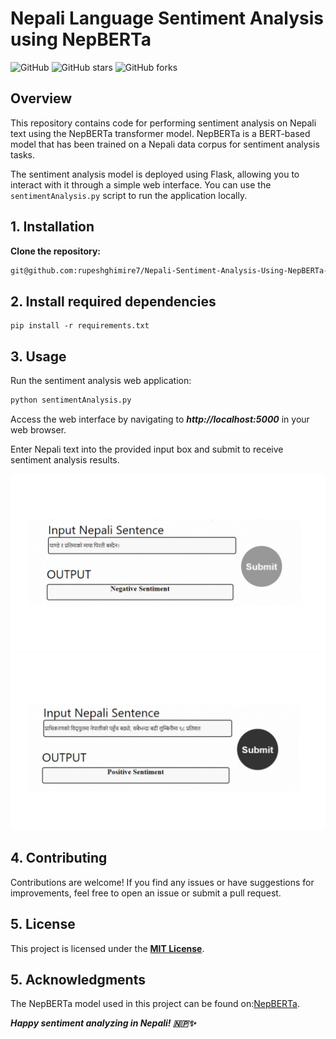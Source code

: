 # Nepali Language Sentiment Analysis using NepBERTa

![GitHub](https://img.shields.io/github/license/rupeshghimire7/Nepali-Sentiment-Analysis-Using-NepBERTa/LICENSE) 
![GitHub stars](https://img.shields.io/github/stars/rupeshghimire7/Nepali-Sentiment-Analysis-Using-NepBERTa)
![GitHub forks](https://img.shields.io/github/forks/rupeshghimire7/Nepali-Sentiment-Analysis-Using-NepBERTa)

## Overview

This repository contains code for performing sentiment analysis on Nepali text using the NepBERTa transformer model. NepBERTa is a BERT-based model that has been trained on a Nepali data corpus for sentiment analysis tasks.

The sentiment analysis model is deployed using Flask, allowing you to interact with it through a simple web interface. You can use the `sentimentAnalysis.py` script to run the application locally.

## 1.  Installation

**Clone the repository:**

   ```bash
   git@github.com:rupeshghimire7/Nepali-Sentiment-Analysis-Using-NepBERTa-.git
  ```

## 2. Install required dependencies
```
pip install -r requirements.txt
```

## 3. Usage
Run the sentiment analysis web application:

```bash
python sentimentAnalysis.py
```
Access the web interface by navigating to ***http://localhost:5000*** in your web browser.

Enter Nepali text into the provided input box and submit to receive sentiment analysis results.

![Nepali Sentiment Analysis](./static/analysis_1.jpg)
![Nepali Sentiment Analysis](./static/analysis_2.jpg)



## 4. Contributing
Contributions are welcome! If you find any issues or have suggestions for improvements, feel free to open an issue or submit a pull request.


## 5. License
This project is licensed under the **[MIT License](https://mit-license.org/)**.


## 5. Acknowledgments
The NepBERTa model used in this project can be found on:[NepBERTa](https://nepberta.github.io).




***Happy sentiment analyzing in Nepali! 🇳🇵✨***

